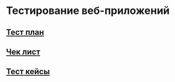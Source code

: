 # Тестирование веб-приложений  
## [Тест план](https://docs.google.com/spreadsheets/d/17SZrk6W4Z6S-mELaVihZnKsoro__nY9UY4YsQJSHI1g/edit#gid=0) 
## [Чек лист](https://docs.google.com/spreadsheets/d/1bBFSxG0ALvOHjYdlaT9yUtRAbejClq2hgo0IQovRvds/edit#gid=542600965)  
## [Тест кейсы](https://drive.google.com/file/d/1EhV7iT-XaIb0uTWo8VuGakKO9H9GRU5P/view)
